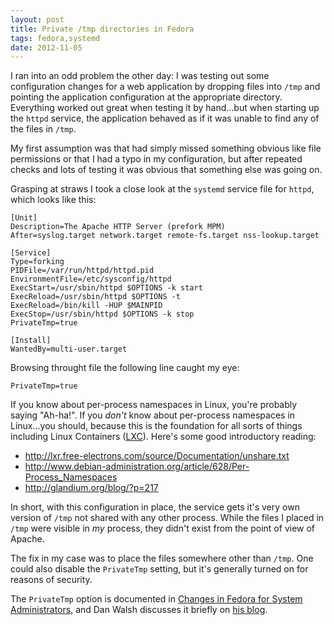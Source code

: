 ```yaml
---
layout: post
title: Private /tmp directories in Fedora
tags: fedora,systemd
date: 2012-11-05
---
```


I ran into an odd problem the other day: I was testing out some
configuration changes for a web application by dropping files into
`/tmp` and pointing the application configuration at the appropriate
directory.  Everything worked out great when testing it by hand...but
when starting up the `httpd` service, the application behaved as if it
was unable to find any of the files in `/tmp`.

My first assumption was that had simply missed something obvious like
file permissions or that I had a typo in my configuration, but after
repeated checks and lots of testing it was obvious that something else
was going on.

Grasping at straws I took a close look at the `systemd` service file
for `httpd`, which looks like this:

    [Unit]
    Description=The Apache HTTP Server (prefork MPM)
    After=syslog.target network.target remote-fs.target nss-lookup.target

    [Service]
    Type=forking
    PIDFile=/var/run/httpd/httpd.pid
    EnvironmentFile=/etc/sysconfig/httpd
    ExecStart=/usr/sbin/httpd $OPTIONS -k start
    ExecReload=/usr/sbin/httpd $OPTIONS -t
    ExecReload=/bin/kill -HUP $MAINPID
    ExecStop=/usr/sbin/httpd $OPTIONS -k stop
    PrivateTmp=true

    [Install]
    WantedBy=multi-user.target

Browsing throught file the following line caught my eye:

    PrivateTmp=true

If you know about per-process namespaces in Linux, you're probably
saying "Ah-ha!".  If you *don't* know about per-process namespaces in
Linux...you should, because this is the foundation for all sorts of
things including Linux Containers ([LXC][]).  Here's some good
introductory reading:

- <http://lxr.free-electrons.com/source/Documentation/unshare.txt>
- <http://www.debian-administration.org/article/628/Per-Process_Namespaces>
- <http://glandium.org/blog/?p=217>

In short, with this configuration in place, the service gets it's very
own version of `/tmp` not shared with any other process.  While the
files I placed in `/tmp` were visible in *my* process, they didn't
exist from the point of view of Apache.

The fix in my case was to place the files somewhere other than `/tmp`.
One could also disable the `PrivateTmp` setting, but it's generally
turned on for reasons of security.

The `PrivateTmp` option is documented in [Changes in Fedora for System
Administrators][changes], and Dan Walsh discusses it briefly on
[his blog][].

[changes]: https://docs.fedoraproject.org/en-US/Fedora/17/html/Release_Notes/sect-Release_Notes-Changes_for_Sysadmin.html
[his blog]: http://danwalsh.livejournal.com/51459.html
[lxc]: http://lxc.sourceforge.net/

